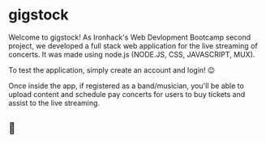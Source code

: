 # gigstock
Welcome to gigstock! 
As Ironhack's Web Devlopment Bootcamp second project, we developed a full stack web application for the live streaming of concerts. It was made using node.js (NODE.JS, CSS, JAVASCRIPT, MUX). 
 
To test the application, simply create an account and login! :wink: 

Once inside the app, if registered as a band/musician, you'll be able to upload content and schedule pay concerts for users to buy tickets and assist to the live streaming. 
## :guitar:


